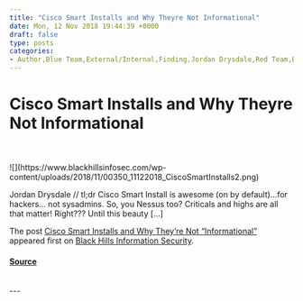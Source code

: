 ```yaml
---
title: "Cisco Smart Installs and Why Theyre Not Informational"
date: Mon, 12 Nov 2018 19:44:39 +0000
draft: false
type: posts
categories: 
- Author,Blue Team,External/Internal,Finding,Jordan Drysdale,Red Team,BlueTeam,Cisco,External Pentest,internal pentest,Inventory,Nessus,RedTeam,SIET
---
```

# Cisco Smart Installs and Why Theyre Not Informational

<br/>

<br/>
![](https://www.blackhillsinfosec.com/wp-content/uploads/2018/11/00350_11122018_CiscoSmartInstalls2.png)

Jordan Drysdale // tl;dr Cisco Smart Install is awesome (on by default)…for hackers… not sysadmins. So, you Nessus too? Criticals and highs are all that matter! Right??? Until this beauty \[…\]

The post [Cisco Smart Installs and Why They’re Not “Informational”](https://www.blackhillsinfosec.com/cisco-smart-installs-and-why-theyre-not-informational/) appeared first on [Black Hills Information Security](https://www.blackhillsinfosec.com).

#### [Source](https://www.blackhillsinfosec.com/cisco-smart-installs-and-why-theyre-not-informational/)

<br/>
---
